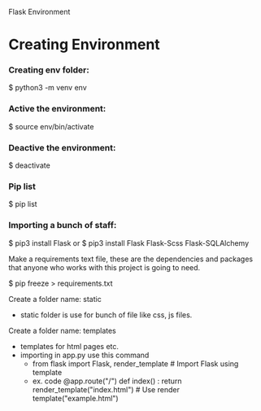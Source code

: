Flask Environment 
 
# Creating Environment 
 
### Creating env folder: 
 $ python3 -m venv env

### Active the environment:
 $ source env/bin/activate

### Deactive the environment: 
 $ deactivate

### Pip list
 $ pip list

### Importing  a bunch of staff: 
 $ pip3 install Flask or 
 $ pip3 install Flask Flask-Scss Flask-SQLAlchemy 


Make a requirements text file, these are the dependencies and packages that anyone who works with this project is going to need. 

 $ pip freeze > requirements.txt 
 
Create a folder name: static 
 - static folder is use for bunch of file like css, js files.
 
Create a folder name: templates
 - templates for html pages etc. 
 - importing in app.py use this command
   - from flask import Flask, render_template  # Import Flask using template 
   - ex. code
   @app.route("/")
	def index() :
    		return render_template("index.html") # Use render template("example.html")

